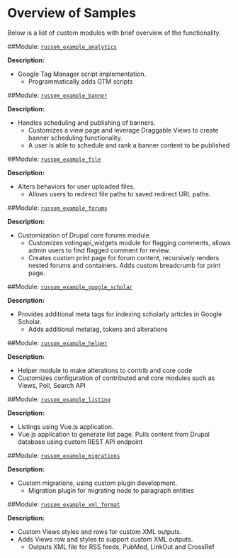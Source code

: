 # Overview of Samples

Below is a list of custom modules with brief overview of the functionality.

##Module: [`russom_example_analytics`](https://github.com/russom-woldezghi/samples/tree/master/russom_example_analytics)

**Description:** 
- Google Tag Manager script implementation.
	- Programmatically adds GTM scripts

##Module: [`russom_example_banner`](https://github.com/russom-woldezghi/samples/tree/master/russom_example_banner)

**Description:** 
- Handles scheduling and publishing of banners.
    - Customizes a view page and leverage Draggable Views to create banner scheduling functionality. 
    - A user is able to schedule and rank a banner content to be published

##Module: [`russom_example_file`](https://github.com/russom-woldezghi/samples/tree/master/russom_example_file)

**Description:** 
- Alters behaviors for user uploaded files.
    - Allows users to redirect file paths to saved redirect URL paths.

##Module: [`russom_example_forums`](https://github.com/russom-woldezghi/samples/tree/master/russom_example_forums)

**Description:** 
- Customization of Drupal core forums module.
    - Customizes votingapi_widgets module for flagging comments, allows admin users to find flagged comment for review.
    - Creates custom print page for forum content, recursively renders nested forums and containers. Adds custom breadcrumb for print page. 

##Module: [`russom_example_google_scholar`](https://github.com/russom-woldezghi/samples/tree/master/russom_example_google_scholar)

**Description:** 
- Provides additional meta tags for indexing scholarly articles in Google Scholar.
    - Adds additional metatag, tokens and alterations

##Module: [`russom_example_helper`](https://github.com/russom-woldezghi/samples/tree/master/russom_example_helper)

**Description:** 
- Helper module to make alterations to contrib and core code
- Customizes configuration of contributed and core modules such as Views, Poll, Search API

##Module: [`russom_example_listing`](https://github.com/russom-woldezghi/samples/tree/master/russom_example_listing)

**Description:** 
- Listings using Vue.js application.
- Vue.js application to generate list page. Pulls content from Drupal database using custom REST API endpoint

##Module: [`russom_example_migrations`](https://github.com/russom-woldezghi/samples/tree/master/russom_example_migrations)

**Description:**  
- Custom migrations, using custom plugin development.
    - Migration plugin for migrating node to paragraph entities

##Module: [`russom_example_xml_format`](https://github.com/russom-woldezghi/samples/tree/master/russom_example_xml_format)

**Description:** 
- Custom Views styles and rows for custom XML outputs.
- Adds Views row and styles to support custom XML outputs.
    - Outputs XML file for RSS feeds, PubMed, LinkOut and CrossRef


